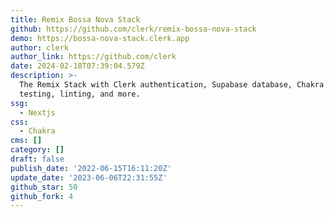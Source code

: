 ```yaml
---
title: Remix Bossa Nova Stack
github: https://github.com/clerk/remix-bossa-nova-stack
demo: https://bossa-nova-stack.clerk.app
author: clerk
author_link: https://github.com/clerk
date: 2024-02-18T07:39:04.579Z
description: >-
  The Remix Stack with Clerk authentication, Supabase database, Chakra UI,
  testing, linting, and more.
ssg:
  - Nextjs
css:
  - Chakra
cms: []
category: []
draft: false
publish_date: '2022-06-15T16:11:20Z'
update_date: '2023-06-06T22:31:55Z'
github_star: 50
github_fork: 4
---
```

